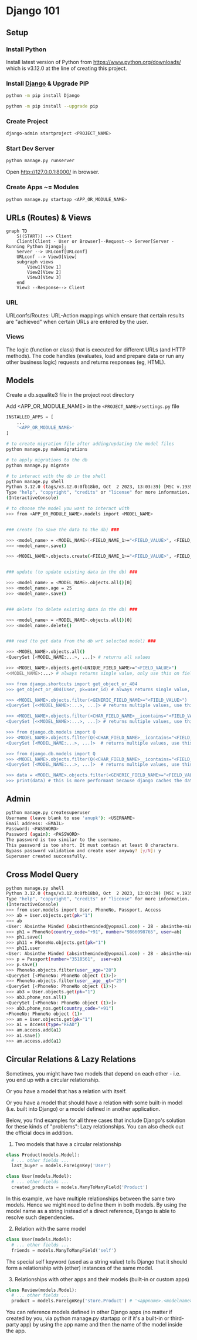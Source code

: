 # Django 101

## Setup

### Install Python

Install latest version of Python from https://www.python.org/downloads/ which is v3.12.0 at the line of creating this project.

### Install [Django](https://docs.djangoproject.com/en/4.2/) & Upgrade PIP

```bash
python -m pip install Django

python -m pip install --upgrade pip
```

### Create Project

```bash
django-admin startproject <PROJECT_NAME>
```

### Start Dev Server

```bash
python manage.py runserver
```

Open http://127.0.0.1:8000/ in browser.

### Create Apps ~= Modules

```bash
python manage.py startapp <APP_OR_MODULE_NAME>
```

## URLs (Routes) & Views

```mermaid
graph TD
    S((START)) --> Client
    Client[Client - User or Browser]--Request--> Server[Server - Running Python Django];
    Server --> URLconf[URLconf]
    URLconf --> View3[View]
    subgraph views
        View1[View 1]
        View2[View 2]
        View3[View 3]
    end
    View3 --Response--> Client
```

### URL

URLconfs/Routes: URL-Action mappings which ensure that certain results are "achieved" when certain URLs are entered by the user.

### Views

The logic (function or class) that is executed for different URLs (and HTTP methods). The code handles (evaluates, load and prepare data or run any other business logic) requests and returns responses (eg, HTML).

## Models

Create a db.squalite3 file in the project root directory

Add <APP_OR_MODULE_NAME> in the `<PROJECT_NAME>/settings.py` file

```python
INSTALLED_APPS = [
    ...
    '<APP_OR_MODULE_NAME>'
]
```

```bash
# to create migration file after adding/updating the model files
python manage.py makemigrations

# to apply migrations to the db
python manage.py migrate

# to interact with the db in the shell
python manage.py shell
Python 3.12.0 (tags/v3.12.0:0fb18b0, Oct  2 2023, 13:03:39) [MSC v.1935 64 bit (AMD64)] on win32
Type "help", "copyright", "credits" or "license" for more information.
(InteractiveConsole)

# to choose the model you want to interact with
>>> from <APP_OR_MODULE_NAME>.models import <MODEL_NAME>


### create (to save the data to the db) ###

>>> <model_name> = <MODEL_NAME>(<FIELD_NAME_1>="<FIELD_VALUE>", <FIELD_NAME_2>="<FIELD_VALUE>")
>>> <model_name>.save()

>>> <MODEL_NAME>.objects.create(<FIELD_NAME_1>="<FIELD_VALUE>", <FIELD_NAME_2>="<FIELD_VALUE>")


### update (to update existing data in the db) ###

>>> <model_name> = <MODEL_NAME>.objects.all()[0]
>>> <model_name>.age = 25
>>> <model_name>.save()


### delete (to delete existing data in the db) ###

>>> <model_name> = <MODEL_NAME>.objects.all()[0]
>>> <model_name>.delete()


### read (to get data from the db wrt selected model) ###

>>> <MODEL_NAME>.objects.all()
<QuerySet [<MODEL_NAME:...>, ...]> # returns all values

>>> <MODEL_NAME>.objects.get(<UNIQUE_FIELD_NAME>="<FIELD_VALUE>")
<<MODEL_NAME>:...> # always returns single value, only use this on fields that will return single value or else it will throw error. The condition should only match a singel item in the table

>>> from django.shortcuts import get_object_or_404
>>> get_object_or_404(User, pk=user_id) # always returns single value, only use this on fields that will return single value or else it will throw error. The will check using the primary key and if it cant find the data will reurn the 404.html error page from the root template folder

>>> <MODEL_NAME>.objects.filter(<GENERIC_FIELD_NAME>="<FIELD_VALUE>")
<QuerySet [<<MODEL_NAME>:...>, ...]> # returns multiple values, use this on fields that can return multiple values

>>> <MODEL_NAME>.objects.filter(<CHAR_FIELD_NAME>__icontains="<FIELD_VALUE>", <GENERIC_FIELD_NAME>="<FIELD_VALUE>", ...)
<QuerySet [<<MODEL_NAME>:...>, ...]> # returns multiple values, use this on fields that can return multiple values, filters are AND type.

>>> from django.db.models import Q
>>> <MODEL_NAME>.objects.filter(Q(<CHAR_FIELD_NAME>__icontains="<FIELD_VALUE>") | Q(<INTEGER_FIELD_NAME>__lt="<FIELD_VALUE>") | ...)
<QuerySet [<MODEL_NAME:...>, ...]>  # returns multiple values, use this on fields that can return multiple values, filters are OR type.

>>> from django.db.models import Q
>>> <MODEL_NAME>.objects.filter(Q(<CHAR_FIELD_NAME>__icontains="<FIELD_VALUE>") | Q(<INTEGER_FIELD_NAME>__lt="<FIELD_VALUE>"), Q(<GENERIC_FIELD_NAME>="<FIELD_VALUE>"))
<QuerySet [<MODEL_NAME:...>, ...]>  # returns multiple values, use this on fields that can return multiple values, filters are OR and AND type.  `|` is OR, `,` is AND. AND filter can be used with OR without wrapping it in Q() but it has to come at the end or else it will throw error.

>>> data = <MODEL_NAME>.objects.filter(<GENERIC_FIELD_NAME>="<FIELD_VALUE>")
>>> print(data) # this is more performant because django caches the data and if this is printed muktiple times it only hits the db once unless the db data has changed, which is not the case if we directly do `print(<MODEL_NAME>.objects.filter(<GENERIC_FIELD_NAME>="<FIELD_VALUE>"))`

```

## Admin

```bash
python manage.py createsuperuser
Username (leave blank to use 'anupk'): <USERNAME>
Email address: <EMAIL>
Password: <PASSWORD>
Password (again): <PASSWORD>
The password is too similar to the username.
This password is too short. It must contain at least 8 characters.
Bypass password validation and create user anyway? [y/N]: y
Superuser created successfully.
```

## Cross Model Query

```bash
python manage.py shell
Python 3.12.0 (tags/v3.12.0:0fb18b0, Oct  2 2023, 13:03:39) [MSC v.1935 64 bit (AMD64)] on win32
Type "help", "copyright", "credits" or "license" for more information.
(InteractiveConsole)
>>> from user.models import User, PhoneNo, Passport, Access
>>> ab = User.objects.get(pk="1")
>>> ab
<User: Absinthe Minded (absintheminded@yopmail.com) - 28 - absinthe-minded>
>>> ph1 = PhoneNo(country_code="+91", number="9866098765", user=ab)
>>> ph1.save()
>>> ph11 = PhoneNo.objects.get(pk="1")
>>> ph11.user
<User: Absinthe Minded (absintheminded@yopmail.com) - 28 - absinthe-minded>
>>> p = Passport(number="3518561",  user=ab)
>>> p.save()
>>> PhoneNo.objects.filter(user__age="28")
<QuerySet [<PhoneNo: PhoneNo object (1)>]>
>>> PhoneNo.objects.filter(user__age__gt="25")
<QuerySet [<PhoneNo: PhoneNo object (1)>]>
>>> ab3 = User.objects.get(pk="1")
>>> ab3.phone_nos.all()
<QuerySet [<PhoneNo: PhoneNo object (1)>]>
>>> ab3.phone_nos.get(country_code="+91")
<PhoneNo: PhoneNo object (1)>
>>> am = User.objects.get(pk="1")
>>> a1 = Access(type="READ")
>>> am.access.add(a1)
>>> a1.save()
>>> am.access.add(a1)
```

## Circular Relations & Lazy Relations

Sometimes, you might have two models that depend on each other - i.e. you end up with a circular relationship.

Or you have a model that has a relation with itself.

Or you have a model that should have a relation with some built-in model (i.e. built into Django) or a model defined in another application.

Below, you find examples for all three cases that include Django's solution for these kinds of "problems": Lazy relationships. You can also check out the official docs in addition.

1. Two models that have a circular relationship

```python
class Product(models.Model):
  # ... other fields ...
  last_buyer = models.ForeignKey('User')

class User(models.Model):
  # ... other fields ...
  created_products = models.ManyToManyField('Product')
```

In this example, we have multiple relationships between the same two models. Hence we might need to define them in both models. By using the model name as a string instead of a direct reference, Django is able to resolve such dependencies.

2. Relation with the same model

```python
class User(models.Model):
  # ... other fields ...
  friends = models.ManyToManyField('self')
```

The special self keyword (used as a string value) tells Django that it should form a relationship with (other) instances of the same model.

3. Relationships with other apps and their models (built-in or custom apps)

```python
class Review(models.Model):
  # ... other fields ...
  product = models.ForeignKey('store.Product') # '<appname>.<modelname>'
```

You can reference models defined in other Django apps (no matter if created by you, via python manage.py startapp <appname> or if it's a built-in or third-party app) by using the app name and then the name of the model inside the app.
